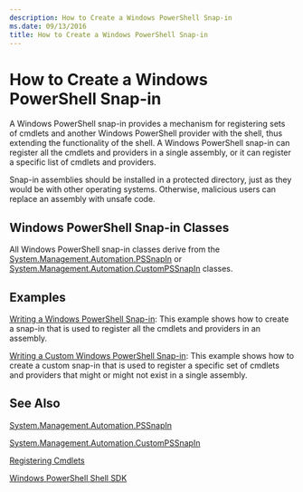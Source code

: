 ```yaml
---
description: How to Create a Windows PowerShell Snap-in
ms.date: 09/13/2016
title: How to Create a Windows PowerShell Snap-in
---
```

# How to Create a Windows PowerShell Snap-in

A Windows PowerShell snap-in provides a mechanism for registering sets of cmdlets and another Windows PowerShell provider with the shell, thus extending the functionality of the shell. A Windows PowerShell snap-in can register all the cmdlets and providers in a single assembly, or it can register a specific list of cmdlets and providers.

Snap-in assemblies should be installed in a protected directory, just as they would be with other operating systems. Otherwise, malicious users can replace an assembly with unsafe code.

## Windows PowerShell Snap-in Classes

All Windows PowerShell snap-in classes derive from the [System.Management.Automation.PSSnapIn](/dotnet/api/System.Management.Automation.PSSnapIn) or [System.Management.Automation.CustomPSSnapIn](/dotnet/api/System.Management.Automation.CustomPSSnapIn) classes.

## Examples

[Writing a Windows PowerShell Snap-in](./writing-a-windows-powershell-snap-in.md): This example shows how to create a snap-in that is used to register all the cmdlets and providers in an assembly.

[Writing a Custom Windows PowerShell Snap-in](./writing-a-custom-windows-powershell-snap-in.md): This example shows how to create a custom snap-in that is used to register a specific set of cmdlets and providers that might or might not exist in a single assembly.

## See Also

[System.Management.Automation.PSSnapIn](/dotnet/api/System.Management.Automation.PSSnapIn)

[System.Management.Automation.CustomPSSnapIn](/dotnet/api/System.Management.Automation.CustomPSSnapIn)

[Registering Cmdlets](./registering-cmdlets.md)

[Windows PowerShell Shell SDK](../windows-powershell-reference.md)
